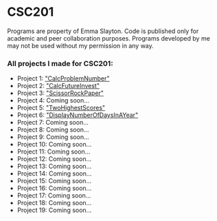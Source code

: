 # CSC201

Programs are property of Emma Slayton. Code is published only for academic and peer collaboration purposes. Programs developed by me may not be used without my permission in any way.

### All projects I made for CSC201:
* Project 1: ["CalcProblemNumber"](https://github.com/emmaslayton/CalcProblemNumber)
* Project 2: ["CalcFutureInvest"](https://github.com/emmaslayton/CalcFutureInvest)
* Project 3: ["ScissorRockPaper"](https://github.com/emmaslayton/ScissorRockPaper)
* Project 4: Coming soon...
* Project 5: ["TwoHighestScores"](https://github.com/emmaslayton/TwoHighestScores)
* Project 6: ["DisplayNumberOfDaysInAYear"](https://github.com/emmaslayton/DisplayNumberOfDaysInAYear)
* Project 7: Coming soon...
* Project 8: Coming soon...
* Project 9: Coming soon...
* Project 10: Coming soon...
* Project 11: Coming soon...
* Project 12: Coming soon...
* Project 13: Coming soon...
* Project 14: Coming soon...
* Project 15: Coming soon...
* Project 16: Coming soon...
* Project 17: Coming soon...
* Project 18: Coming soon...
* Project 19: Coming soon...



